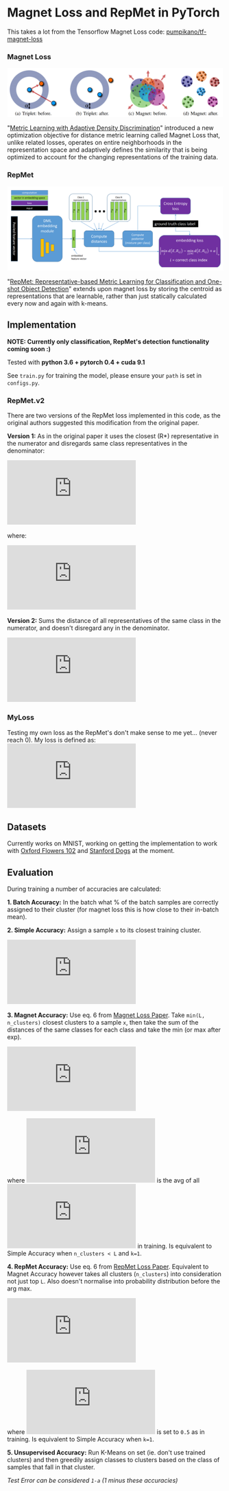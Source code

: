 # Magnet Loss and RepMet in PyTorch

This takes a lot from the Tensorflow Magnet Loss code: [pumpikano/tf-magnet-loss](https://github.com/pumpikano/tf-magnet-loss)

### Magnet Loss
![Figure 3 from paper](magnet.png)

"[Metric Learning with Adaptive Density Discrimination](http://arxiv.org/pdf/1511.05939v2.pdf)" introduced
a new optimization objective for distance metric learning called Magnet Loss that, unlike related losses,
operates on entire neighborhoods in the representation space and adaptively defines the similarity that is
being optimized to account for the changing representations of the training data.

### RepMet
![Figure 2 from paper](repmet.png)

"[RepMet: Representative-based Metric Learning for Classification and One-shot Object Detection](https://arxiv.org/pdf/1806.04728.pdf)"
extends upon magnet loss by storing the centroid as representations that are learnable, rather than just
 statically calculated every now and again with k-means.

## Implementation

**NOTE: Currently only classification, RepMet's detection functionality coming soon :)**

Tested with **python 3.6 + pytorch 0.4 + cuda 9.1**

See `train.py` for training the model, please ensure your `path` is set in `configs.py`.

### RepMet.v2
There are two versions of the RepMet loss implemented in this code, as the original authors suggested this modification from the original paper.

**Version 1:**
As in the original paper it uses the closest (R*) representative in the numerator and disregards same class representatives in the denominator:

![eq repmetv1](https://latex.codecogs.com/gif.latex?L%28%5CTheta%20%29%20%3D%20%5Cfrac%7B1%7D%7BN%7D%5Csum_%7Bn%3D1%7D%5E%7BN%7D%5Cleft%20%7C%20-%5Ctextup%7Blog%7D%20%5Cleft%20%28%20%5Cfrac%7Be%5E%7B-%5Cfrac%7B1%7D%7B2%5Csigma%5E2%7D%5Cleft%20%5C%7C%20E_n%20-%20R%5E*_n%20%5Cright%20%5C%7C%5E2_2%7D%7D%7B%5Cunderset%7Bi%3AC%28R_i%29%5Cneq%20C%28E_n%29%7D%5Csum%20e%5E%7B-%5Cfrac%7B1%7D%7B2%5Csigma%5E2%7D%5Cleft%20%5C%7C%20E_n%20-%20R_i%20%5Cright%20%5C%7C%5E2_2%7D%7D%20%5Cright%20%29%20&plus;%20%5Calpha%20%5Cright%20%7C_&plus;)

where:

![eq repmetv1b](https://latex.codecogs.com/gif.latex?R%5E*_n%20%3D%20%5Ctextup%7Barg%7D%20%5Cunderset%7Bi%3AC%28R_i%29%3DC%28E_n%29%7D%7B%5Ctextup%7Bmin%7D%7D%5Cleft%20%5C%7C%20E_n%20-%20R_i%20%5Cright%20%5C%7C)


**Version 2:**
Sums the distance of all representatives of the same class in the numerator, and doesn't disregard any in the denominator.

![eq repmetv2](https://latex.codecogs.com/gif.latex?L%28%5CTheta%20%29%20%3D%20%5Cfrac%7B1%7D%7BN%7D%5Csum_%7Bn%3D1%7D%5E%7BN%7D%5Cleft%20%7C%20-%5Ctextup%7Blog%7D%20%5Cleft%20%28%20%5Cfrac%7B%5Cunderset%7Bi%3AC%28R_i%29%3D%20C%28E_n%29%7D%5Csum%20e%5E%7B-%5Cfrac%7B1%7D%7B2%5Csigma%5E2%7D%5Cleft%20%5C%7C%20E_n%20-%20R_i%20%5Cright%20%5C%7C%5E2_2%7D%7D%7B%5Cunderset%7Bi%7D%5Csum%20e%5E%7B-%5Cfrac%7B1%7D%7B2%5Csigma%5E2%7D%5Cleft%20%5C%7C%20E_n%20-%20R_i%20%5Cright%20%5C%7C%5E2_2%7D%7D%20%5Cright%20%29%20&plus;%20%5Calpha%20%5Cright%20%7C_&plus;)

### MyLoss
Testing my own loss as the RepMet's don't make sense to me yet... (never reach 0). My loss is defined as:
![eq mylossv1](https://latex.codecogs.com/gif.latex?L%28%5CTheta%20%29%20%3D%20%5Cfrac%7B1%7D%7BN%7D%20%5Csum_%7Bn%3D1%7D%5E%7BN%7D%20%5Cfrac%7B1%7D%7BJ%7D%20%5Csum_%7Bj%3D1%7D%5E%7BJ%7D%20%5Cleft%20%7C%20-%5Cfrac%7B1%7D%7B2%5Csigma%20%5E2%7D%20%28%5Cleft%20%5C%7C%20E_n%20-%20R_j%20%5Cright%20%5C%7C%20-%20%5Cunderset%7Bi%3AC%28R_i%29%3DC%28E_n%29%7D%7B%5Ctextup%7Bmax%7D%7D%28%5Cleft%20%5C%7C%20E_n%20-%20R_i%5Cright%20%5C%7C%29%20-%20%5Calpha%29%20%5Cright%20%7C_&plus;)


## Datasets
Currently works on MNIST, working on getting the implementation to work with [Oxford Flowers 102](http://www.robots.ox.ac.uk/~vgg/data/flowers/102/) and [Stanford Dogs](http://vision.stanford.edu/aditya86/ImageNetDogs/) at the moment.

## Evaluation
During training a number of accuracies are calculated:

**1. Batch Accuracy:**
In the batch what % of the batch samples are correctly assigned to their cluster (for magnet loss this is how close to their in-batch mean).

**2. Simple Accuracy:** 
Assign a sample `x` to its closest training cluster.

![eq simple](https://latex.codecogs.com/gif.latex?C%28x%29%20%3D%20C%28%5Ctextup%7Barg%7D%20%5Cunderset%7Bi%3D1%2C...%2Cn%5C_clusters%7D%7B%5Ctextup%7Bmin%7D%7D%20%5Cleft%20%5C%7C%20x%20-%20r_i%20%5Cright%20%5C%7C%5E2_2%29)
 
**3. Magnet Accuracy:** 
Use eq. 6 from [Magnet Loss Paper](http://arxiv.org/pdf/1511.05939v2.pdf). Take `min(L, n_clusters)` closest clusters to a sample `x`,
then take the sum of the distances of the same classes for each class and take the min (or max after exp).

![eq 6 ML](https://latex.codecogs.com/gif.latex?C%28x%29%20%3D%20%5Ctextup%7Barg%7D%20%5Cunderset%7Bc%3D1%2C...%2CN%7D%7B%5Ctextup%7Bmax%7D%7D%20%5Cfrac%7B%5Csum_%7Bl%3AC%28r_l%29%3Dc%7D%20e%5E%7B-%5Cfrac%7B1%7D%7B2%5Csigma%20%5E2%7D%20%5Cleft%20%5C%7C%20x%20-%20r_l%20%5Cright%20%5C%7C%5E2_2%7D%7D%7B%5Csum_%7Bl%3D1%7D%5E%7BL%7De%5E%7B-%5Cfrac%7B1%7D%7B2%5Csigma%20%5E2%7D%20%5Cleft%20%5C%7C%20x%20-%20r_l%20%5Cright%20%5C%7C%5E2_2%7D%7D)

where ![sig2](https://latex.codecogs.com/gif.latex?%5Csigma%20%5E2) is the avg of all ![sig2](https://latex.codecogs.com/gif.latex?%5Csigma%20%5E2) in training. Is equivalent to Simple Accuracy when `n_clusters < L` and `k=1`.

**4. RepMet Accuracy:** 
Use eq. 6 from [RepMet Loss Paper](https://arxiv.org/pdf/1806.04728.pdf). Equivalent to Magnet Accuracy however takes all clusters (`n_clusters`) into consideration not just top `L`.
Also doesn't normalise into probability distribution before the arg max.

![eq 6 RM](https://latex.codecogs.com/gif.latex?C%28x%29%20%3D%20%5Ctextup%7Barg%7D%20%5Cunderset%7Bc%3D1%2C...%2CN%7D%7B%5Ctextup%7Bmax%7D%7D%20%5Csum_%7Bi%3AC%28r_i%29%3Dc%7D%20e%5E%7B-%5Cfrac%7B1%7D%7B2%5Csigma%20%5E2%7D%20%5Cleft%20%5C%7C%20x%20-%20r_i%20%5Cright%20%5C%7C%5E2_2%7D)

where ![sig2](https://latex.codecogs.com/gif.latex?%5Csigma%20%5E2) is set to `0.5` as in training. Is equivalent to Simple Accuracy when `k=1`.

**5. Unsupervised Accuracy:** 
Run K-Means on set (ie. don't use trained clusters) and then greedily assign classes to clusters based on the class of samples that fall in that cluster.  

*Test Error can be considered `1-a` (1 minus these accuracies)*